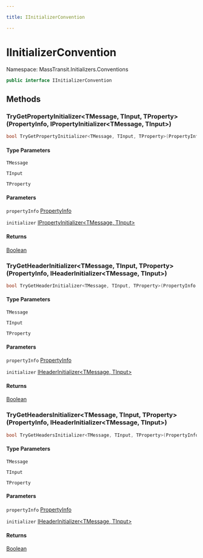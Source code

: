 ```yaml
---

title: IInitializerConvention

---
```


# IInitializerConvention

Namespace: MassTransit.Initializers.Conventions

```csharp
public interface IInitializerConvention
```

## Methods

### **TryGetPropertyInitializer\<TMessage, TInput, TProperty\>(PropertyInfo, IPropertyInitializer\<TMessage, TInput\>)**

```csharp
bool TryGetPropertyInitializer<TMessage, TInput, TProperty>(PropertyInfo propertyInfo, out IPropertyInitializer<TMessage, TInput> initializer)
```

#### Type Parameters

`TMessage`<br/>

`TInput`<br/>

`TProperty`<br/>

#### Parameters

`propertyInfo` [PropertyInfo](https://learn.microsoft.com/en-us/dotnet/api/system.reflection.propertyinfo)<br/>

`initializer` [IPropertyInitializer\<TMessage, TInput\>](../masstransit-initializers/ipropertyinitializer-2)<br/>

#### Returns

[Boolean](https://learn.microsoft.com/en-us/dotnet/api/system.boolean)<br/>

### **TryGetHeaderInitializer\<TMessage, TInput, TProperty\>(PropertyInfo, IHeaderInitializer\<TMessage, TInput\>)**

```csharp
bool TryGetHeaderInitializer<TMessage, TInput, TProperty>(PropertyInfo propertyInfo, out IHeaderInitializer<TMessage, TInput> initializer)
```

#### Type Parameters

`TMessage`<br/>

`TInput`<br/>

`TProperty`<br/>

#### Parameters

`propertyInfo` [PropertyInfo](https://learn.microsoft.com/en-us/dotnet/api/system.reflection.propertyinfo)<br/>

`initializer` [IHeaderInitializer\<TMessage, TInput\>](../masstransit-initializers/iheaderinitializer-2)<br/>

#### Returns

[Boolean](https://learn.microsoft.com/en-us/dotnet/api/system.boolean)<br/>

### **TryGetHeadersInitializer\<TMessage, TInput, TProperty\>(PropertyInfo, IHeaderInitializer\<TMessage, TInput\>)**

```csharp
bool TryGetHeadersInitializer<TMessage, TInput, TProperty>(PropertyInfo propertyInfo, out IHeaderInitializer<TMessage, TInput> initializer)
```

#### Type Parameters

`TMessage`<br/>

`TInput`<br/>

`TProperty`<br/>

#### Parameters

`propertyInfo` [PropertyInfo](https://learn.microsoft.com/en-us/dotnet/api/system.reflection.propertyinfo)<br/>

`initializer` [IHeaderInitializer\<TMessage, TInput\>](../masstransit-initializers/iheaderinitializer-2)<br/>

#### Returns

[Boolean](https://learn.microsoft.com/en-us/dotnet/api/system.boolean)<br/>
